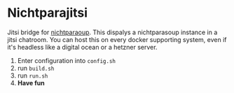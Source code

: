Nichtparajitsi
==============

Jitsi bridge for [nichtparaoup](https://github.com/k4cg/nichtparasoup).
This dispalys a nichtparasoup instance in a jitsi chatroom.
You can host this on every docker supporting system, even if it's headless like
a digital ocean or a hetzner server.

1. Enter configuration into `config.sh`
2. run `build.sh`
3. run `run.sh`
4. **Have fun**
